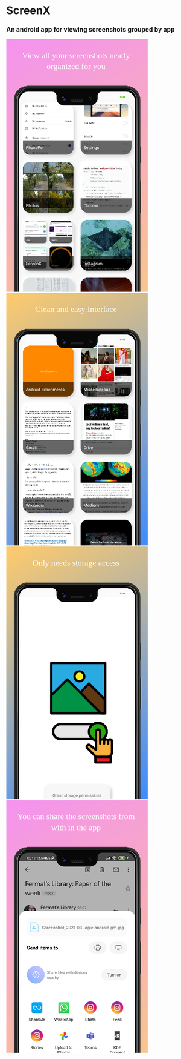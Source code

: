 # ScreenX
  ### An android app for viewing screenshots grouped by app
 ![Alt Removal of Action Bar](media/screenshots/001-organization-screen.png) ![Alt Removal of Action Bar](media/screenshots/002-clean-interface-screen.png)
![Alt Removal of Action Bar](media/screenshots/003-storage-access-screen.png) ![Alt Removal of Action Bar](media/screenshots/004-share-screen.png)